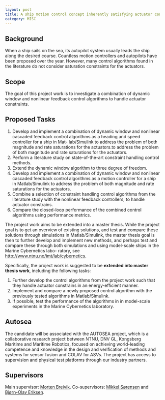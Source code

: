 ```yaml
---
layout: post
title: A ship motion control concept inherently satisfying actuator constraints
category: MISC
---
```

## Background
When a ship sails on the sea, its autopilot system usually leads the ship along the desired course. Countless motion controllers and autopilots have been proposed over the year. However, many control algorithms found in the literature do not consider saturation constraints for the actuators. 

## Scope
The goal of this project work is to investigate a combination of dynamic window and nonlinear feedback control algorithms to handle actuator constraints.

## Proposed Tasks
1. Develop and implement a combination of dynamic window and nonlinear cascaded feedback control algorithms as a heading and speed controller for a ship in Mat- lab/Simulink to address the problem of both magnitude and rate saturations for the actuators.to address the problem of both magnitude and rate saturations for the actuators. 
2. Perform a literature study on state-of-the-art constraint handling control methods.
3. Extend the dynamic window algorithm to three degree of freedom.
4. Develop and implement a combination of dynamic window and nonlinear cascaded feedback control algorithms as a motion controller for a ship in Matlab/Simulink to address the problem of both magnitude and rate saturations for the actuators.
5. Combine a selection of constraint handling control algorithms from the literature study with the nonlinear feedback controllers, to handle actuator constrains.
6. Compare the closed-loop performance of the combined control algorithms using performance metrics.

The project work aims to be extended into a master thesis. While the project goal is to get an overview of existing solutions, and test and compare these solutions through simulations in Matlab/Simulink, the master thesis goal is then to further develop and implement new methods, and perhaps test and compare these through both simulations and using model-scale ships in the Marine Cybernetics labo- ratory, see http://www.ntnu.no/imt/lab/cybernetics.

Specifically, the project work is suggested to be **extended into master thesis work**, including the following tasks:
1. Further develop the control algorithms from the project work such that they handle actuator constrains in an energy-efficient manner.
2. Implement and compare a newly proposed control algorithm with the previously tested algorithms in Matlab/Simulink.
3. If possible, test the performance of the algorithms in in model-scale experiments in the Marine Cybernetics laboratory.

## Autosea
The candidate will be associated with the AUTOSEA project, which is a collaborative research project between NTNU, DNV GL, Kongsberg Maritime and Maritime Robotics, focused on achieving world-leading competence and knowledge in the design and verification of methods and systems for sensor fusion and COLAV for ASVs. The project has access to supervision and physical test platforms through our industry partners.

## Supervisors 
Main supervisor: [Morten Breivik](http://www.ntnu.no/ansatte/morten.breivik).
Co-supervisors: [Mikkel Sørensen](http://www.ntnu.no/ansatte/mikkelns) and [Bjørn-Olav Eriksen](http://www.ntnu.no/ansatte/boerikse).
